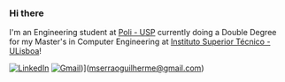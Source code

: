 ### Hi there

I'm an Engineering student at [Poli - USP](https://www.poli.usp.br/) currently doing a Double Degree for my Master's in Computer Engineering at [Instituto Superior Técnico - ULisboa](https://tecnico.ulisboa.pt/pt/)!

[![LinkedIn](https://img.shields.io/badge/LinkedIn-0077B5?style=for-the-badge&logo=linkedin&logoColor=white)](https://www.linkedin.com/in/mariana-serrao/) 
[![Gmail](https://img.shields.io/badge/LinkedIn-0077B5?style=for-the-badge&logo=linkedin&logoColor=white)](https://img.shields.io/badge/Gmail-D14836?style=for-the-badge&logo=gmail&logoColor=white))](mserraoguilherme@gmail.com) 

<!--
**marianaserrao/marianaserrao** is a ✨ _special_ ✨ repository because its `README.md` (this file) appears on your GitHub profile.

Here are some ideas to get you started:

- 🔭 I’m currently working on ...
- 🌱 I’m currently learning ...
- 👯 I’m looking to collaborate on ...
- 🤔 I’m looking for help with ...
- 💬 Ask me about ...
- 📫 How to reach me: ...
- 😄 Pronouns: ...
- ⚡ Fun fact: ...
-->
